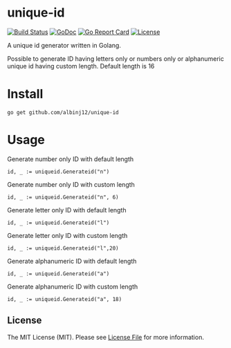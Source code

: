 # unique-id

[![Build Status](https://github.com/albinj12/unique-id/workflows/Tests/badge.svg)](https://github.com/albinj12/unique-id/actions)
[![GoDoc](https://godoc.org/github.com/albinj12/unique-id?status.svg)](https://godoc.org/github.com/albinj12/unique-id)
[![Go Report Card](https://goreportcard.com/badge/github.com/albinj12/unique-id)](https://goreportcard.com/report/github.com/albinj12/unique-id)
[![License](https://img.shields.io/badge/license-MIT%20License-blue.svg)](LICENSE)


A unique id generator written in Golang.

Possible to generate ID having letters only or numbers only or alphanumeric unique id having custom length.
Default length is 16

# Install
```
go get github.com/albinj12/unique-id
```

# Usage
Generate number only ID with default length
```
id, _ := uniqueid.Generateid("n")
```

Generate number only ID with custom length
```
id, _ := uniqueid.Generateid("n", 6)
```

Generate letter only ID with default length
```
id, _ := uniqueid.Generateid("l")

```
Generate letter only ID with custom length
```
id, _ := uniqueid.Generateid("l",20)
```

Generate alphanumeric ID with default length 
```
id, _ := uniqueid.Generateid("a")
```

Generate alphanumeric ID with custom length 
```
id, _ := uniqueid.Generateid("a", 18)
```

## License

The MIT License (MIT). Please see [License File](LICENSE) for more information.
